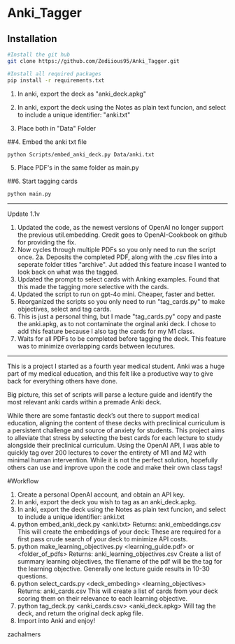 # Anki_Tagger

## Installation
```bash
#Install the git hub
git clone https://github.com/Zediious95/Anki_Tagger.git

#Install all required packages
pip install -r requirements.txt
```

1. In anki, export the deck as "anki_deck.apkg"

2. In anki, export the deck using the Notes as plain text funcion, and select to include a unique identifier: "anki.txt"

3. Place both in "Data" Folder 

##4. Embed the anki txt file 
```bash
python Scripts/embed_anki_deck.py Data/anki.txt
```
5. Place PDF's in the same folder as main.py

##6. Start tagging cards
```bash
python main.py
```


----------
Update 1.1v
 1. Updated the code, as the newest versions of OpenAI no longer support the previous util.embedding. Credit goes to OpenAI-Cookbook on github for providing the fix.
 2. Now cycles through multiple PDFs so you only need to run the script once.
  2a. Deposits the completed PDF, along with the .csv files into a seperate folder titles "archive". Jut added this feature incase I wanted to look back on what was the tagged. 
 3. Updated the prompt to select cards with Anking examples. Found that this made the tagging more selective with the cards.
 4. Updated the script to run on gpt-4o mini. Cheaper, faster and better.
 5. Reorganized the scripts so you only need to run "tag_cards.py" to make objectives, select and tag cards.
 6. This is just a personal thing, but I made "tag_cards.py" copy and paste the anki.apkg, as to not contaminate the orginal anki deck. I chose to add this feature because I also tag the cards for my M1 class.
 7. Waits for all PDFs to be completed before tagging the deck. This feature was to minimize overlapping cards between lecutures.

----------
This is a project I started as a fourth year medical student. Anki was a huge part of my medical education, and this felt like a productive way to give back for everything others have done.
 
Big picture, this set of scripts will parse a lecture guide and identify the most relevant anki cards within a premade Anki deck. 

While there are some fantastic deck’s out there to support medical education, aligning the content of these decks with preclinical curriculum is a persistent challenge and source of anxiety for students. This project aims to alleviate that stress by selecting the best cards for each lecture to study alongside their preclinical curriculum. Using the OpenAI API, I was able to quickly tag over 200 lectures to cover the entirety of M1 and M2 with minimal human intervention. While it is not the perfect solution, hopefully others can use and improve upon the code and make their own class tags!

#Workflow
1. Create a personal OpenAI account, and obtain an API key.
2. In anki, export the deck you wish to tag as an anki_deck.apkg.
3. In anki, export the deck using the Notes as plain text funcion, and select to include a unique identifier: anki.txt
4. python embed_anki_deck.py <anki.txt>
Returns: anki_embeddings.csv
This will create the embeddings of your deck: These are required for a first pass crude search of your deck to minimize API costs.
5. python make_learning_objectives.py <learning_guide.pdf> or <folder_of_pdfs>
Returns: anki_learning_objectives.csv
Create a list of summary learning objectives, the filename of the pdf will be the tag for the learning objective. Generally one lecture guide results in 10-30 questions.
6. python select_cards.py <deck_embeding> <learning_objectives> 
Returns: anki_cards.csv
This will create a list of cards from your deck scoring them on their relevance to each learning objective.
7. python tag_deck.py <anki_cards.csv> <anki_deck.apkg>
Will tag the deck, and return the original deck apkg file.
8. Import into Anki and enjoy!

zachalmers

